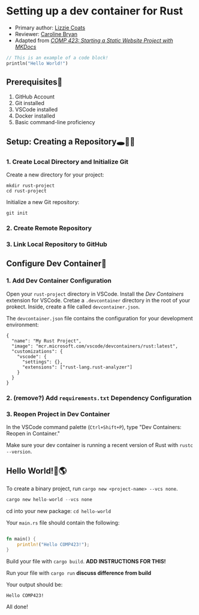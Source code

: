 # Setting up a dev container for Rust

* Primary author: [Lizzie Coats](https://github.com/escoats)
* Reviewer: [Caroline Bryan](https://github.com/cgbryan1)
* Adapted from [*COMP 423: Starting a Static Website Project with MKDocs*](https://comp423-25s.github.io/resources/MkDocs/tutorial/)

``` rust
// This is an example of a code block!
println("Hello World!")
```

## Prerequisites🫦
1. GitHub Account
2. Git installed
3. VSCode installed
4. Docker installed
5. Basic command-line proficiency

## Setup: Creating a Repository🕳️🚶‍♀️
### 1. Create Local Directory and Initialize Git
Create a new directory for your project: 

```
mkdir rust-project
cd rust-project
```

Initialize a new Git repository:
```
git init
```
### 2. Create Remote Repository
### 3. Link Local Repository to GitHub

## Configure Dev Container💃
### 1. Add Dev Container Configuration
Open your `rust-project` directory in VSCode. 
Install the *Dev Containers* extension for VSCode.
Cretae a `.devcontainer` directory in the root of your prokect. Inside, create a file called `devcontainer.json`.

The `devcontainer.json` file contains the configuration for your development environment: 

```
{
  "name": "My Rust Project",
  "image": "mcr.microsoft.com/vscode/devcontainers/rust:latest",
  "customizations": {
    "vscode": {
      "settings": {},
      "extensions": ["rust-lang.rust-analyzer"]
    }
  }
}
```
### 2. **(remove?)** Add `requirements.txt` Dependency Configuration
### 3. Reopen Project in Dev Container
In the VSCode command palette (`Ctrl+Shift+P`), type "Dev Containers: Reopen in Container."

Make sure your dev container is running a recent version of Rust with `rustc --version`.

## Hello World!👋🌎
To create a binary project, run `cargo new <project-name> --vcs none`.

```rust
cargo new hello-world --vcs none
```

cd into your new package: `cd hello-world`

Your `main.rs` file should contain the following:
```rust

fn main() {
    println!("Hello COMP423!");
}
```

Build your file with `cargo build`. 
**ADD INSTRUCTIONS FOR THIS!**

Run your file with `cargo run`
**discuss difference from build**

Your output should be:
```
Hello COMP423!
```

All done!